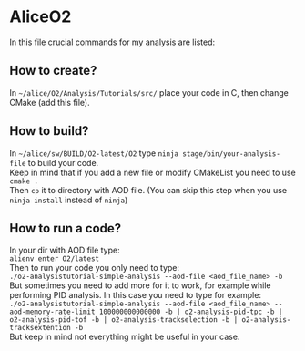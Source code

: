 # AliceO2
In this file crucial commands for my analysis are  listed:<br>
## How to create?
In `~/alice/O2/Analysis/Tutorials/src/` place your code in C, then change CMake (add this file).
## How to build?
In `~/alice/sw/BUILD/O2-latest/O2` type `ninja stage/bin/your-analysis-file` to build your code. <br>
Keep in mind that if you add a new file or modify CMakeList you need to use `cmake .` <br>
Then `cp` it to directory with AOD file. (You can skip this step when you use `ninja install` instead of `ninja`) <br>
## How to run a code?
In your dir with AOD file type: <br>
`alienv enter O2/latest` <br>
Then to run your code you only need to type: <br>
`./o2-analysistutorial-simple-analysis --aod-file <aod_file_name> -b` <br>
But sometimes you need to add more for it to work, for example while performing PID analysis. In this case you need to type for example: <br>
`./o2-analysistutorial-simple-analysis --aod-file <aod_file_name> --aod-memory-rate-limit 100000000000000 -b | o2-analysis-pid-tpc -b | o2-analysis-pid-tof -b | o2-analysis-trackselection -b | o2-analysis-tracksextention -b ` <br>
But keep in mind not everything might be useful in your case. 
